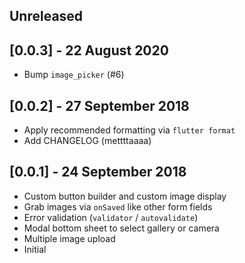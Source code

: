 ## Unreleased

## [0.0.3] - 22 August 2020

* Bump `image_picker` (#6)

## [0.0.2] - 27 September 2018

* Apply recommended formatting via `flutter format`
* Add CHANGELOG (mettttaaaa)

## [0.0.1] - 24 September 2018

* Custom button builder and custom image display
* Grab images via `onSaved` like other form fields
* Error validation (`validator` / `autovalidate`)
* Modal bottom sheet to select gallery or camera
* Multiple image upload
* Initial

